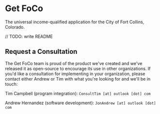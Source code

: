 # Get FoCo

The universal income-qualified application for the City of Fort Collins, Colorado.

// TODO: write README

## Request a Consultation

The Get FoCo team is proud of the product we've created and we've released it as open-source to encourage its use in other organizations. If you'd like a consultation for implementing in your organization, please contact either Andrew or Tim with what you're looking for and we'll be in touch:

Tim Campbell (program integration): `ConsultTim [at] outlook [dot] com`

Andrew Hernandez (software development): `JonAndrew [at] outlook [dot] com`